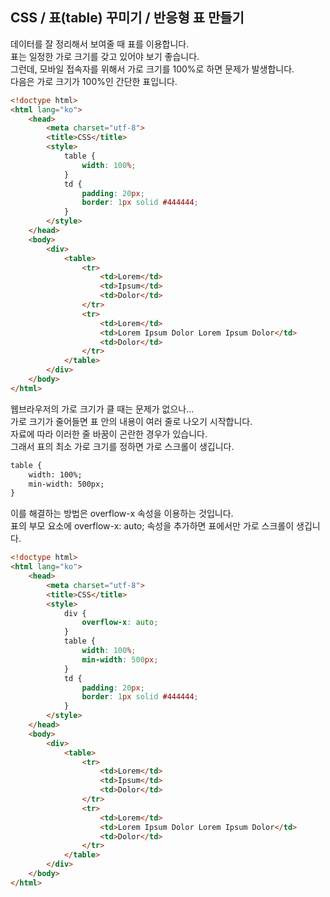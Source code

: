 CSS / 표(table) 꾸미기 / 반응형 표 만들기
------------------------------------------

데이터를 잘 정리해서 보여줄 때 표를 이용합니다. <br>
표는 일정한 가로 크기를 갖고 있어야 보기 좋습니다.<br>
그런데, 모바일 접속자를 위해서 가로 크기를 100%로 하면 문제가 발생합니다.<br>
다음은 가로 크기가 100%인 간단한 표입니다.<br>

```html
<!doctype html>
<html lang="ko">
	<head>
		<meta charset="utf-8">
		<title>CSS</title>
		<style>
			table {
				width: 100%;
			}
			td {
				padding: 20px;
				border: 1px solid #444444;
			}
		</style>
	</head>
	<body>
		<div>
			<table>
				<tr>
					<td>Lorem</td>
					<td>Ipsum</td>
					<td>Dolor</td>
				</tr>
				<tr>
					<td>Lorem</td>
					<td>Lorem Ipsum Dolor Lorem Ipsum Dolor</td>
					<td>Dolor</td>
				</tr>
			</table>
		</div>
	</body>
</html>
```
웹브라우저의 가로 크기가 클 때는 문제가 없으나...<br>
가로 크기가 줄어들면 표 안의 내용이 여러 줄로 나오기 시작합니다. <br>
자료에 따라 이러한 줄 바꿈이 곤란한 경우가 있습니다.<br>
그래서 표의 최소 가로 크기를 정하면 가로 스크롤이 생깁니다.<br>
```html
table {
	width: 100%;
	min-width: 500px;
}
```
이를 해결하는 방법은 overflow-x 속성을 이용하는 것입니다. <br>
표의 부모 요소에 overflow-x: auto; 속성을 추가하면 표에서만 가로 스크롤이 생깁니다.<br>
```html
<!doctype html>
<html lang="ko">
	<head>
		<meta charset="utf-8">
		<title>CSS</title>
		<style>
			div {
				overflow-x: auto;
			}
			table {
				width: 100%;
				min-width: 500px;
			}
			td {
				padding: 20px;
				border: 1px solid #444444;
			}
		</style>
	</head>
	<body>
		<div>
			<table>
				<tr>
					<td>Lorem</td>
					<td>Ipsum</td>
					<td>Dolor</td>
				</tr>
				<tr>
					<td>Lorem</td>
					<td>Lorem Ipsum Dolor Lorem Ipsum Dolor</td>
					<td>Dolor</td>
				</tr>
			</table>
		</div>
	</body>
</html>
```
